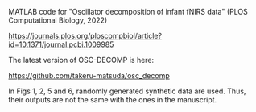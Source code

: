 MATLAB code for "Oscillator decomposition of infant fNIRS data" (PLOS Computational Biology, 2022)

https://journals.plos.org/ploscompbiol/article?id=10.1371/journal.pcbi.1009985

The latest version of OSC-DECOMP is here:

https://github.com/takeru-matsuda/osc_decomp

In Figs 1, 2, 5 and 6, randomly generated synthetic data are used.
Thus, their outputs are not the same with the ones in the manuscript.
